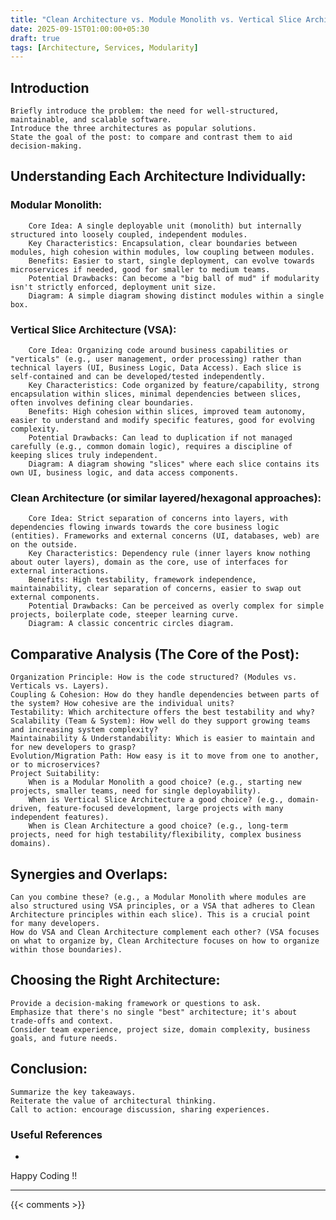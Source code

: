 ```yaml
---
title: "Clean Architecture vs. Module Monolith vs. Vertical Slice Architecture "
date: 2025-09-15T01:00:00+05:30
draft: true
tags: [Architecture, Services, Modularity]
---
```


## Introduction


    Briefly introduce the problem: the need for well-structured, maintainable, and scalable software.
    Introduce the three architectures as popular solutions.
    State the goal of the post: to compare and contrast them to aid decision-making.

## Understanding Each Architecture Individually:

  ### Modular Monolith:
        Core Idea: A single deployable unit (monolith) but internally structured into loosely coupled, independent modules.
        Key Characteristics: Encapsulation, clear boundaries between modules, high cohesion within modules, low coupling between modules.
        Benefits: Easier to start, single deployment, can evolve towards microservices if needed, good for smaller to medium teams.
        Potential Drawbacks: Can become a "big ball of mud" if modularity isn't strictly enforced, deployment unit size.
        Diagram: A simple diagram showing distinct modules within a single box.
  ###  Vertical Slice Architecture (VSA):
        Core Idea: Organizing code around business capabilities or "verticals" (e.g., user management, order processing) rather than technical layers (UI, Business Logic, Data Access). Each slice is self-contained and can be developed/tested independently.
        Key Characteristics: Code organized by feature/capability, strong encapsulation within slices, minimal dependencies between slices, often involves defining clear boundaries.
        Benefits: High cohesion within slices, improved team autonomy, easier to understand and modify specific features, good for evolving complexity.
        Potential Drawbacks: Can lead to duplication if not managed carefully (e.g., common domain logic), requires a discipline of keeping slices truly independent.
        Diagram: A diagram showing "slices" where each slice contains its own UI, business logic, and data access components.
  ###  Clean Architecture (or similar layered/hexagonal approaches):
        Core Idea: Strict separation of concerns into layers, with dependencies flowing inwards towards the core business logic (entities). Frameworks and external concerns (UI, databases, web) are on the outside.
        Key Characteristics: Dependency rule (inner layers know nothing about outer layers), domain as the core, use of interfaces for external interactions.
        Benefits: High testability, framework independence, maintainability, clear separation of concerns, easier to swap out external components.
        Potential Drawbacks: Can be perceived as overly complex for simple projects, boilerplate code, steeper learning curve.
        Diagram: A classic concentric circles diagram.

## Comparative Analysis (The Core of the Post):

    Organization Principle: How is the code structured? (Modules vs. Verticals vs. Layers).
    Coupling & Cohesion: How do they handle dependencies between parts of the system? How cohesive are the individual units?
    Testability: Which architecture offers the best testability and why?
    Scalability (Team & System): How well do they support growing teams and increasing system complexity?
    Maintainability & Understandability: Which is easier to maintain and for new developers to grasp?
    Evolution/Migration Path: How easy is it to move from one to another, or to microservices?
    Project Suitability:
        When is a Modular Monolith a good choice? (e.g., starting new projects, smaller teams, need for single deployability).
        When is Vertical Slice Architecture a good choice? (e.g., domain-driven, feature-focused development, large projects with many independent features).
        When is Clean Architecture a good choice? (e.g., long-term projects, need for high testability/flexibility, complex business domains).

## Synergies and Overlaps:

    Can you combine these? (e.g., a Modular Monolith where modules are also structured using VSA principles, or a VSA that adheres to Clean Architecture principles within each slice). This is a crucial point for many developers.
    How do VSA and Clean Architecture complement each other? (VSA focuses on what to organize by, Clean Architecture focuses on how to organize within those boundaries).

## Choosing the Right Architecture:

    Provide a decision-making framework or questions to ask.
    Emphasize that there's no single "best" architecture; it's about trade-offs and context.
    Consider team experience, project size, domain complexity, business goals, and future needs.

## Conclusion:

    Summarize the key takeaways.
    Reiterate the value of architectural thinking.
    Call to action: encourage discussion, sharing experiences.


### Useful References

* []()
  
Happy Coding !!

---

{{< comments >}}